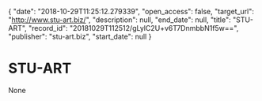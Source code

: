 {
  "date": "2018-10-29T11:25:12.279339", 
  "open_access": false, 
  "target_url": "http://www.stu-art.biz/", 
  "description": null, 
  "end_date": null, 
  "title": "STU-ART", 
  "record_id": "20181029T112512/gLylC2U+v6T7DnmbbN1f5w==", 
  "publisher": "stu-art.biz", 
  "start_date": null
}

# STU-ART

None